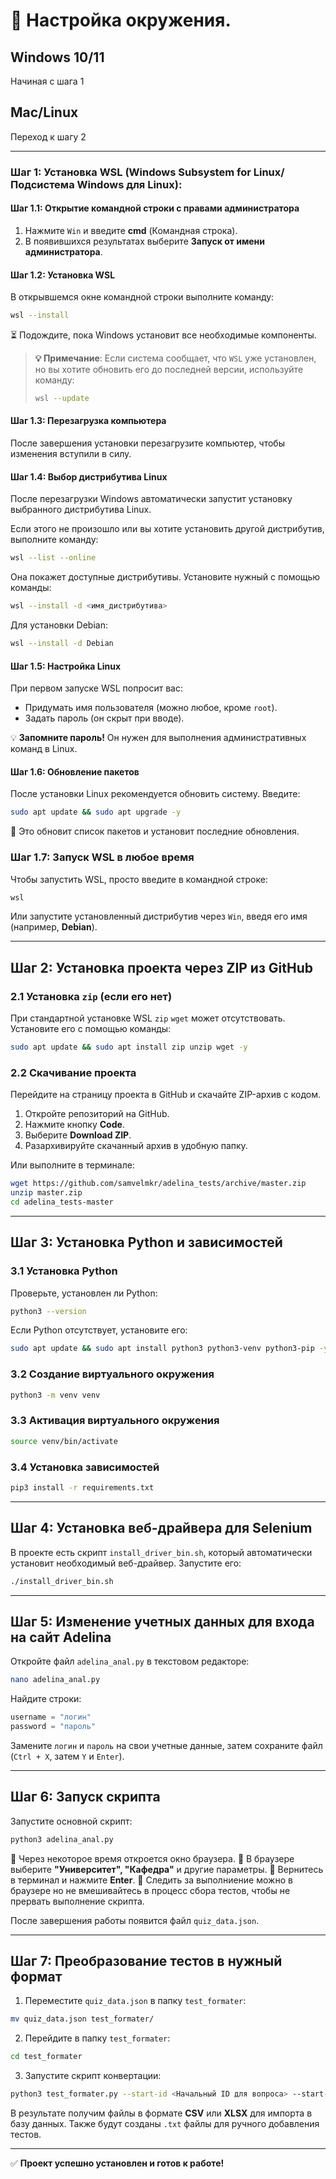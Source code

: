 # 📌 Настройка окружения.

## Windows 10/11
Начиная с шага 1

## Mac/Linux 
Переход к шагу 2

---

### Шаг 1: Установка WSL (Windows Subsystem for Linux/Подсистема Windows для Linux): 

#### **Шаг 1.1: Открытие командной строки с правами администратора**  
1. Нажмите `Win` и введите **cmd** (Командная строка).  
2. В появившихся результатах выберите **Запуск от имени администратора**.  

#### **Шаг 1.2: Установка WSL**  
В открывшемся окне командной строки выполните команду:  

```sh
wsl --install
```

⏳ Подождите, пока Windows установит все необходимые компоненты.  

> **💡 Примечание**: Если система сообщает, что `WSL` уже установлен, но вы хотите обновить его до последней версии, используйте команду:  
> ```sh
> wsl --update
> ```  

#### **Шаг 1.3: Перезагрузка компьютера**  
После завершения установки перезагрузите компьютер, чтобы изменения вступили в силу.  

#### **Шаг 1.4: Выбор дистрибутива Linux**  
После перезагрузки Windows автоматически запустит установку выбранного дистрибутива Linux.  

Если этого не произошло или вы хотите установить другой дистрибутив, выполните команду:  

```sh
wsl --list --online
```

Она покажет доступные дистрибутивы. Установите нужный с помощью команды:  

```sh
wsl --install -d <имя_дистрибутива>
```

Для установки Debian:  

```sh
wsl --install -d Debian
```


#### **Шаг 1.5: Настройка Linux**  
При первом запуске WSL попросит вас:  
- Придумать имя пользователя (можно любое, кроме `root`).  
- Задать пароль (он скрыт при вводе).  

💡 **Запомните пароль!** Он нужен для выполнения административных команд в Linux.  


####  **Шаг 1.6: Обновление пакетов**  
После установки Linux рекомендуется обновить систему. Введите:  

```sh
sudo apt update && sudo apt upgrade -y
```

🔄 Это обновит список пакетов и установит последние обновления.  


###  **Шаг 1.7: Запуск WSL в любое время**  
Чтобы запустить WSL, просто введите в командной строке:  

```sh
wsl
```

Или запустите установленный дистрибутив через `Win`, введя его имя (например, **Debian**).  

---

## Шаг 2: Установка проекта через ZIP из GitHub

### 2.1 Установка `zip` (если его нет)
При стандартной установке WSL `zip` `wget` может отсутствовать. Установите его с помощью команды:

```sh
sudo apt update && sudo apt install zip unzip wget -y
```

### 2.2 Скачивание проекта
Перейдите на страницу проекта в GitHub и скачайте ZIP-архив с кодом.

1. Откройте репозиторий на GitHub.
2. Нажмите кнопку **Code**.
3. Выберите **Download ZIP**.
4. Разархивируйте скачанный архив в удобную папку.

Или выполните в терминале:

```sh
wget https://github.com/samvelmkr/adelina_tests/archive/master.zip
unzip master.zip
cd adelina_tests-master
```

---

## Шаг 3: Установка Python и зависимостей

### 3.1 Установка Python
Проверьте, установлен ли Python:

```sh
python3 --version
```

Если Python отсутствует, установите его:

```sh
sudo apt update && sudo apt install python3 python3-venv python3-pip -y
```

### 3.2 Создание виртуального окружения

```sh
python3 -m venv venv
```

### 3.3 Активация виртуального окружения

```sh
source venv/bin/activate
```

### 3.4 Установка зависимостей

```sh
pip3 install -r requirements.txt
```

---

## Шаг 4: Установка веб-драйвера для Selenium

В проекте есть скрипт `install_driver_bin.sh`, который автоматически установит необходимый веб-драйвер. Запустите его:

```sh
./install_driver_bin.sh
```

---

## Шаг 5: Изменение учетных данных для входа на сайт Adelina

Откройте файл `adelina_anal.py` в текстовом редакторе:

```sh
nano adelina_anal.py
```

Найдите строки:

```python
username = "логин"
password = "пароль"
```

Замените `логин` и `пароль` на свои учетные данные, затем сохраните файл (`Ctrl + X`, затем `Y` и `Enter`).

---

## Шаг 6: Запуск скрипта

Запустите основной скрипт:

```sh
python3 adelina_anal.py
```

🔹 Через некоторое время откроется окно браузера.
🔹 В браузере выберите **"Университет", "Кафедра"** и другие параметры.
🔹 Вернитесь в терминал и нажмите **Enter**.
🔹 Следить за выполниение можно в браузере но не вмешивайтесь в процесс сбора тестов, чтобы не прервать выполнение скрипта.

После завершения работы появится файл `quiz_data.json`.

---

## Шаг 7: Преобразование тестов в нужный формат

1. Переместите `quiz_data.json` в папку `test_formater`:

```sh
mv quiz_data.json test_formater/
```

2. Перейдите в папку `test_formater`:

```sh
cd test_formater
```

3. Запустите скрипт конвертации:

```sh
python3 test_formater.py --start-id <Начальный ID для вопроса> --start-test-id <Начальный номер теста>
```

В результате получим файлы в формате **CSV** или **XLSX** для импорта в базу данных. Также будут созданы `.txt` файлы для ручного добавления тестов.

---

✅ **Проект успешно установлен и готов к работе!**

